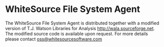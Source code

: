 WhiteSource File System Agent
==============================
The WhiteSource File System Agent is distributed together with a modified version of T.J.
Watson Libraries for Analysis http://wala.sourceforge.net. The modified source code is available upon request.
For more details please contact oss@whitesourcesoftware.com